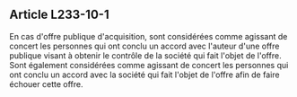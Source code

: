 Article L233-10-1
----
En cas d'offre publique d'acquisition, sont considérées comme agissant de
concert les personnes qui ont conclu un accord avec l'auteur d'une offre
publique visant à obtenir le contrôle de la société qui fait l'objet de l'offre.
Sont également considérées comme agissant de concert les personnes qui ont
conclu un accord avec la société qui fait l'objet de l'offre afin de faire
échouer cette offre.
